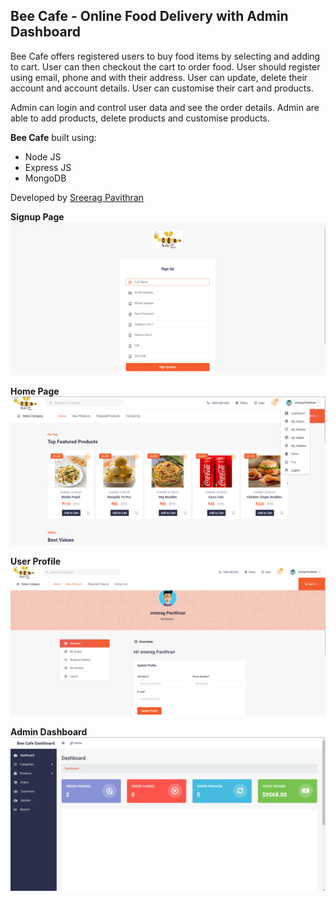 ## Bee Cafe - Online Food Delivery with Admin Dashboard

Bee Cafe offers registered users to buy food items by selecting and adding to cart. User can then checkout the cart to order food. User should register using email, phone and with their address. User can update, delete their account and account details. User can customise their cart and products.

Admin can login and control user data and see the order details. Admin are able to add products, delete products and customise products.

**Bee Cafe** built using:

- Node JS
- Express JS
- MongoDB

Developed by [Sreerag Pavithran](https://iamsreerag.xyz/ "Sreerag Pavithran")

**Signup Page**
![Screenshot 1](https://github.com/sreerag-pavithran-au7/Backend-Projects/blob/master/Bee%20Cafe%20V2/screenshots/02.png "Screenshot 1")


**Home Page**
![Screenshot 2](https://github.com/sreerag-pavithran-au7/Backend-Projects/blob/master/Bee%20Cafe%20V2/screenshots/04.png "Screenshot 2")


**User Profile**
![Screenshot 3](https://github.com/sreerag-pavithran-au7/Backend-Projects/blob/master/Bee%20Cafe%20V2/screenshots/05.png "Screenshot 3")


**Admin Dashboard**
![Screenshot 4](https://github.com/sreerag-pavithran-au7/Backend-Projects/blob/master/Bee%20Cafe%20V2/screenshots/009.png "Screenshot 4")

